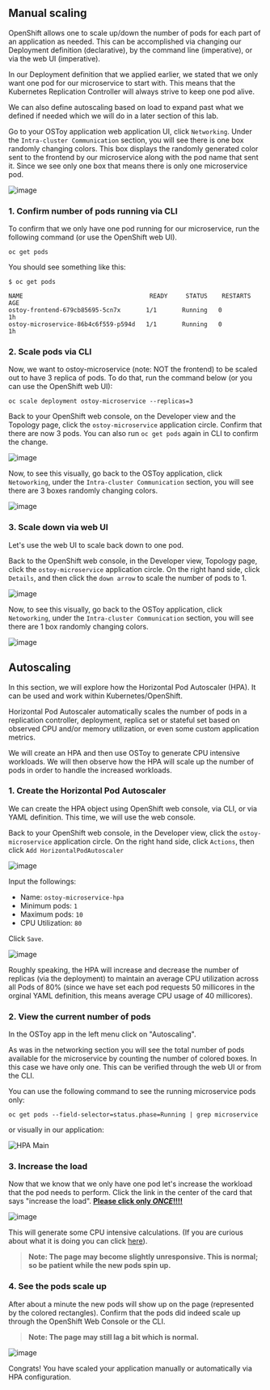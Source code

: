 ## Manual scaling

OpenShift allows one to scale up/down the number of pods for each part of an application as needed.  This can be accomplished via changing our Deployment definition (declarative), by the command line (imperative), or via the web UI (imperative). 

In our Deployment definition that we applied earlier, we stated that we only want one pod for our microservice to start with. This means that the Kubernetes Replication Controller will always strive to keep one pod alive. 

We can also define autoscaling based on load to expand past what we defined if needed which we will do in a later section of this lab.

Go to your OSToy application web application UI, click `Networking`. Under the `Intra-cluster Communication` section, you will see there is one box randomly changing colors. This box displays the randomly generated color sent to the frontend by our microservice along with the pod name that sent it. Since we see only one box that means there is only one microservice pod.

![image](images/09-001.jpg)

### 1. Confirm number of pods running via CLI
To confirm that we only have one pod running for our microservice, run the following command (or use the OpenShift web UI).

	oc get pods

You should see something like this:

	$ oc get pods

	NAME                                   READY     STATUS    RESTARTS   AGE
	ostoy-frontend-679cb85695-5cn7x       1/1       Running   0          1h
	ostoy-microservice-86b4c6f559-p594d   1/1       Running   0          1h

### 2. Scale pods via CLI

Now, we want to ostoy-microservice (note: NOT the frontend) to be scaled out to have 3 replica of pods. To do that, run the command below (or you can use the OpenShift web UI):

	oc scale deployment ostoy-microservice --replicas=3

Back to your OpenShift web console, on the Developer view and the Topology page, click the `ostoy-microservice` application circle. Confirm that there are now 3 pods. You can also run `oc get pods` again in CLI to confirm the change.

![image](images/09-002.jpg)

Now, to see this visually, go back to the OSToy application, click `Netoworking`, under the `Intra-cluster Communication` section, you will see there are 3 boxes randomly changing colors. 

![image](images/09-003.jpg)

### 3. Scale down via web UI
Let's use the web UI to scale back down to one pod.

Back to the OpenShift web console, in the Developer view, Topology page, click the `ostoy-microservice` application circle. On the right hand side, click `Details`, and then click the `down arrow` to scale the number of pods to 1.

![image](images/09-004.jpg)

Now, to see this visually, go back to the OSToy application, click `Netoworking`, under the `Intra-cluster Communication` section, you will see there are 1 box randomly changing colors. 

![image](images/09-005.jpg)

## Autoscaling

In this section, we will explore how the Horizontal Pod Autoscaler (HPA). It can be used and work within Kubernetes/OpenShift.

Horizontal Pod Autoscaler automatically scales the number of pods in a replication controller, deployment, replica set or stateful set based on observed CPU and/or memory utilization, or even some custom application metrics.

We will create an HPA and then use OSToy to generate CPU intensive workloads. We will then observe how the HPA will scale up the number of pods in order to handle the increased workloads.

### 1. Create the Horizontal Pod Autoscaler

We can create the HPA object using OpenShift web console, via CLI, or via YAML definition. This time, we will use the web console.

Back to your OpenShift web console, in the Developer view, click the `ostoy-microservice` application circle. On the right hand side, click `Actions`, then click `Add HorizontalPodAutoscaler`

![image](images/09-006.jpg)

Input the followings:

- Name: `ostoy-microservice-hpa`
- Minimum pods: `1`
- Maximum pods: `10`
- CPU Utilization: `80`

Click `Save`.

![image](images/09-007.jpg)

Roughly speaking, the HPA will increase and decrease the number of replicas (via the deployment) to maintain an average CPU utilization across all Pods of 80% (since we have set each pod requests 50 millicores in the orginal YAML definition, this means average CPU usage of 40 millicores).

### 2. View the current number of pods

In the OSToy app in the left menu click on "Autoscaling".

As was in the networking section you will see the total number of pods available for the microservice by counting the number of colored boxes. In this case we have only one. This can be verified through the web UI or from the CLI.

You can use the following command to see the running microservice pods only:

	oc get pods --field-selector=status.phase=Running | grep microservice

or visually in our application:

![HPA Main](images/12-hpa-mainpage.png)

### 3. Increase the load

Now that we know that we only have one pod let's increase the workload that the pod needs to perform. Click the link in the center of the card that says "increase the load".  <u>**Please click only *ONCE*!!!!**</u>

![image](images/09-008.jpg)

This will generate some CPU intensive calculations.  (If you are curious about what it is doing you can click [here](https://github.com/openshift-cs/ostoy/blob/master/microservice/app.js#L32)).

> **Note: The page may become slightly unresponsive.  This is normal; so be patient while the new pods spin up.**

### 4. See the pods scale up

After about a minute the new pods will show up on the page (represented by the colored rectangles). Confirm that the pods did indeed scale up through the OpenShift Web Console or the CLI.

> **Note: The page may still lag a bit which is normal.**

![image](images/09-009.jpg)

Congrats! You have scaled your application manually or automatically via HPA configuration.